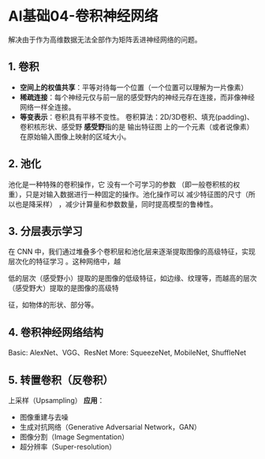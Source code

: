 # AI基础04-卷积神经网络
解决由于作为高维数据无法全部作为矩阵丢进神经网络的问题。
## 1. 卷积
- **空间上的权值共享**：平等对待每一个位置（一个位置可以理解为一片像素）
- **稀疏连接**：每个神经元仅与前一层的感受野内的神经元存在连接，而非像神经网络一样全连接。
- **等变表示**：卷积具有平移不变性。
卷积算法：2D/3D卷积、填充(padding)、卷积核形状、感受野
**感受野**指的是 输出特征图 上的一个元素（或者说像素）在原始输入图像上映射的区域大小。
## 2. 池化
池化是一种特殊的卷积操作，它 没有一个可学习的参数 （即一般卷积核的权重），只是对输入数据进行一种固定的操作。池化操作可以 减少特征图的尺寸（所以也是降采样） ，减少计算量和参数数量，同时提高模型的鲁棒性。
## 3. 分层表示学习
在 CNN 中，我们通过堆叠多个卷积层和池化层来逐渐提取图像的高级特征，实现 层次化的特征学习 。这种网络中，越

低的层次（感受野小）提取的是图像的低级特征，如边缘、纹理等，而越高的层次（感受野大）提取的是图像的高级特

征，如物体的形状、部分等。
## 4. 卷积神经网络结构
Basic: AlexNet、VGG、ResNet
More: SqueezeNet, MobileNet, ShuffleNet
## 5. 转置卷积（反卷积）
上采样（Upsampling）
**应用**：
- 图像重建与去噪
- 生成对抗网络（Generative Adversarial Network，GAN）
- 图像分割（Image Segmentation）
- 超分辨率（Super-resolution）